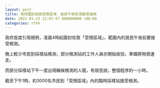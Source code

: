 ```yaml
---
layout: post
title: 政府圍封佐敦受限區域　居民午夜前須接受強檢
date: 2021-01-23 22:07:57.000000000 +08:00
categories: rthk
---
```


政府首度引用規例，凌晨4時起圍封佐敦「受限區域」，範圍內的居民午夜前要接受檢測。

晚上較少市民到採樣站檢測，部分檢測站的工作人員亦開始收拾，準備將物資運走。

而部分採樣站下午一度出現輪候檢測的人龍，有居民說，整個程序約一小時。

截至下午1時，約3000名市民到「受限區域」內的臨時採樣站接受檢測。
